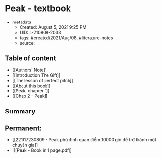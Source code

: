 # Peak - textbook

- metadata
	- Created: August 5, 2021 9:25 PM
	- UID: L-210808-2033
	- tags: #created/2021/Aug/08, #literature-notes 
	- source: 

## Table of content
- [[Authors’ Note]]
- [[Introduction The Gift]]
- [[The lesson of perfect pitch]]
- [[About this book]]
- [[Peak, chapter 1]]
- [[Chap 2 - Peak]]

## Summary

## Permanent:
- [[221117230809 - Peak phủ định quan điểm 10000 giờ để trở thành một chuyên gia]]
- ![[Peak - Book in 1 page.pdf]]
